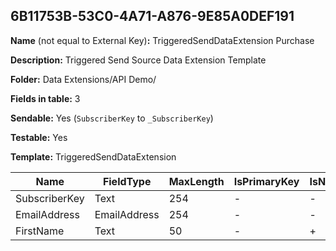 ## 6B11753B-53C0-4A71-A876-9E85A0DEF191

**Name** (not equal to External Key)**:** TriggeredSendDataExtension Purchase

**Description:** Triggered Send Source Data Extension Template

**Folder:** Data Extensions/API Demo/

**Fields in table:** 3

**Sendable:** Yes (`SubscriberKey` to `_SubscriberKey`)

**Testable:** Yes

**Template:** TriggeredSendDataExtension

| Name | FieldType | MaxLength | IsPrimaryKey | IsNullable | DefaultValue |
| --- | --- | --- | --- | --- | --- |
| SubscriberKey | Text | 254 | - | - |  |
| EmailAddress | EmailAddress | 254 | - | - |  |
| FirstName | Text | 50 | - | + |  |
